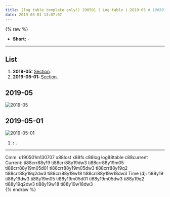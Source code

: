 ```yaml
---
title: (log table template only!) 190501 ( Log table ) 2019-05 # 190501m130707
date: 2019-05-01 13:07:07
---
```


{% raw %}
<ul>
  <li><strong>Short:</strong> -</li>
</ul>

<!-- more -->
<hr>

<h2>List</h2>
<ol>
  <li><strong>2019-05:</strong> <a href="#190501m131032">Section</a>.</li>
  <li><strong>2019-05-01:</strong> <a href="#190501m131037">Section</a>.</li>
</ol>
<h2>2019-05<a id="190501m131032"></a></h2>
<div class="imgBlock">
  <img src="/treegbBlog/fs/m/19/05/01/190501m124856/2019-05.svg" alt="2019-05">
</div>

<h2>2019-05-01<a id="190501m131037"></a></h2>
<div class="imgBlock">
  <img src="/treegbBlog/fs/m/19/05/01/190501m124856/2019-05-01.svg" alt="2019-05-01">
</div>
<ol>
  <li><strong>:</strong> .</li>
</ol>

<hr>

<div class="facetList">
Cmm: u190501m130707 x88lost x88fs c88log log88table c88current
Current: ti88crr88y19 ti88crr88y19dw3 ti88crr88y19m05 ti88crr88y19m05d01 ti88crr88y19m05dw3 ti88crr88y19q2 ti88crr88y19q2dw3 ti88crr88y19w18 ti88crr88y19w18dw3
Time (d): ti88y19 ti88y19dw3 ti88y19m05 ti88y19m05d01 ti88y19m05dw3 ti88y19q2 ti88y19q2dw3 ti88y19w18 ti88y19w18dw3
</div>
{% endraw %}

